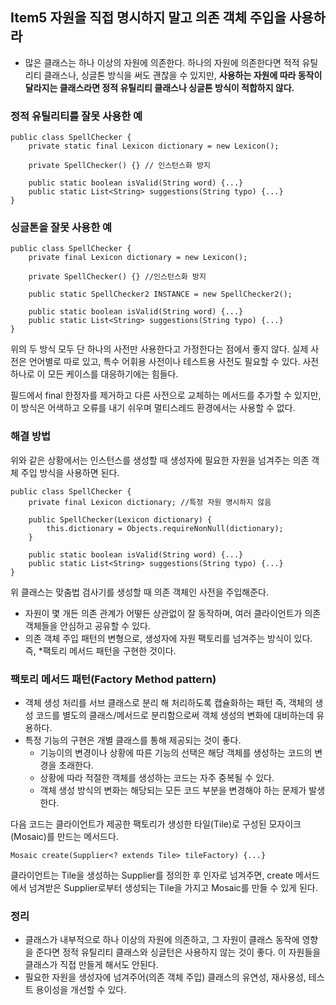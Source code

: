 ## Item5 자원을 직접 명시하지 말고 의존 객체 주입을 사용하라

- 많은 클래스는 하나 이상의 자원에 의존한다. 하나의 자원에 의존한다면 적적 유틸리티 클래스나, 싱글톤 방식을 써도 괜찮을 수 있지만, **사용하는 자원에 따라 동작이 달라지는 클래스라면 정적 유틸리티 클래스나 싱글톤 방식이 적합하지 않다.**

### 정적 유틸리티를 잘못 사용한 예

~~~
public class SpellChecker {
    private static final Lexicon dictionary = new Lexicon();

    private SpellChecker() {} // 인스턴스화 방지

    public static boolean isValid(String word) {...}
    public static List<String> suggestions(String typo) {...}
}
~~~

### 싱글톤을 잘못 사용한 예

~~~
public class SpellChecker {
    private final Lexicon dictionary = new Lexicon();

    private SpellChecker() {} //인스턴스화 방지

    public static SpellChecker2 INSTANCE = new SpellChecker2();

    public static boolean isValid(String word) {...}
    public static List<String> suggestions(String typo) {...}
}
~~~

위의 두 방식 모두 단 하나의 사전만 사용한다고 가정한다는 점에서 좋지 않다. 실제 사전은 언어별로 따로 있고, 특수 어휘용 사전이나 테스트용 사전도 필요할 수 있다. 사전 하나로 이 모든 케이스를 대응하기에는 힘들다.

필드에서 final 한정자를 제거하고 다른 사전으로 교체하는 메서드를 추가할 수 있지만, 이 방식은 어색하고 오류를 내기 쉬우며 멀티스레드 환경에서는 사용할 수 없다.



### 해결 방법

위와 같은 상황에서는 인스턴스를 생성할 때 생성자에 필요한 자원을 넘겨주는 의존 객체 주입 방식을 사용하면 된다.

~~~
public class SpellChecker {
    private final Lexicon dictionary; //특정 자원 명시하지 않음
    
    public SpellChecker(Lexicon dictionary) {
        this.dictionary = Objects.requireNonNull(dictionary);
    }

    public static boolean isValid(String word) {...}
    public static List<String> suggestions(String typo) {...}
}
~~~

위 클래스는 맞춤법 검사기를 생성할 때 의존 객체인 사전을 주입해준다.

- 자원이 몇 개든 의존 관계가 어떻든 상관없이 잘 동작하며, 여러 클라이언트가 의존 객체들을 안심하고 공유할 수 있다.
- 의존 객체 주입 패턴의 변형으로, 생성자에 자원 팩토리를 넘겨주는 방식이 있다.
  즉, *팩토리 메서드 패턴을 구현한 것이다.

### 팩토리 메서드 패턴(Factory Method pattern) 

- 객체 생성 처리를 서브 클래스로 분리 해 처리하도록 캡슐화하는 패턴
  즉, 객체의 생성 코드를 별도의 클래스/메서드로 분리함으로써 객체 생성의 변화에 대비하는데 유용하다.
- 특정 기능의 구현은 개별 클래스를 통해 제공되는 것이 좋다.
  - 기능이의 변경이나 상황에 따른 기능의 선택은 해당 객체를 생성하는 코드의 변경을 초래한다.
  - 상황에 따라 적절한 객체를 생성하는 코드는 자주 중복될 수 있다.
  - 객체 생성 방식의 변화는 해당되는 모든 코드 부분을 변경해야 하는 문제가 발생한다.



다음 코드는 클라이언트가 제공한 팩토리가 생성한 타일(Tile)로 구성된 모자이크(Mosaic)를 만드는 메서드다.

~~~
Mosaic create(Supplier<? extends Tile> tileFactory) {...}
~~~

클라이언트는 Tile을 생성하는 Supplier를 정의한 후 인자로 넘겨주면, create 메서드에서 넘겨받은 Supplier로부터 생성되는 Tile을 가지고 Mosaic를 만들 수 있게 된다.



### 정리

- 클래스가 내부적으로 하나 이상의 자원에 의존하고, 그 자원이 클래스 동작에 영향을 준다면 정적 유틸리티 클래스와 싱글턴은 사용하지 않는 것이 좋다.
  이 자원들을 클래스가 직접 만들게 해서도 안된다.
- 필요한 자원을 생성자에 넘겨주어(의존 객체 주입) 클래스의 유연성, 재사용성, 테스트 용이성을 개선할 수 있다.

